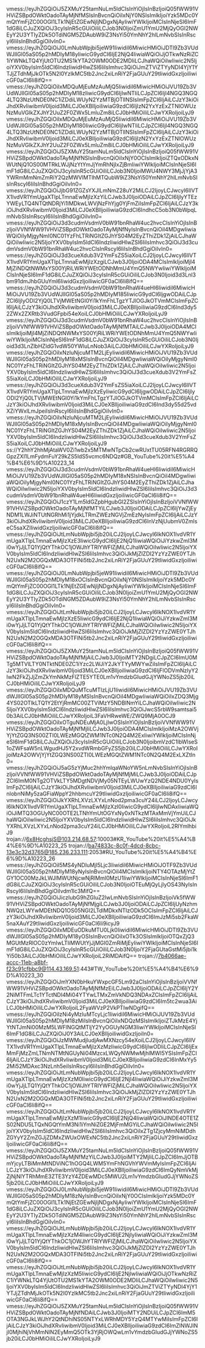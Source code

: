 vmess://eyJhZGQiOiJ5ZXMuY25tamNuLm5ldCIsInYiOjIsInBzIjoiQ05fWW91VHViZSBpdOWktOadoTAyMjNfMSIsInBvcnQiOiIxNjY0NSIsImlkIjoiYzk5MDc0YmQtYmFjZC00OGI1LTk1NjEtZGEwNjljNDgxNjAyIiwiYWlkIjoiMCIsInNjeSI6ImF1dG8iLCJuZXQiOiJ3cyIsInR5cGUiOiIiLCJob3N0IjoiZmU1YmU2MjQyOGI2NWEyY2U3YTIyZDk5OTdiNGM5ZDAubW9iZ3NsYi50YmNhY2hlLmNvbSIsInRscyI6IiIsInBhdGgiOiIvIn0=
vmess://eyJhZGQiOiJ0LmNubWpjbi5jeW91IiwidiI6MiwicHMiOiJDTl9Zb3VUdWJlIGl05aS05p2hMDIyM18yIiwicG9ydCI6IjE2NjQ4IiwiaWQiOiJjOTkwNzRiZC1iYWNkLTQ4YjUtOTU2MS1kYTA2OWM0ODE2MDIiLCJhaWQiOiIwIiwic2N5IjoiYXV0byIsIm5ldCI6IndzIiwidHlwZSI6IiIsImhvc3QiOiJmZTViZTYyNDI4YjY1YTJjZTdhMjJkOTk5N2I0YzlkMC5tb2Jnc2xiLnRiY2FjaGUuY29tIiwidGxzIjoiIiwicGF0aCI6Ii8ifQ==
vmess://eyJhZGQiOiIxMDQuMjEuMzAuMjQ5IiwidiI6MiwicHMiOiJVU19Zb3VUdWJlIGl05aS05p2hMDIyM18zIiwicG9ydCI6IjIwNTIiLCJpZCI6IjI4NGQ3NGQ4LTQ3NzUtNDE0NC1iZDdiLWUyN2YzMTBjOTllNSIsImFpZCI6IjAiLCJzY3kiOiJhdXRvIiwibmV0Ijoid3MiLCJ0eXBlIjoiIiwiaG9zdCI6IjIzN2YxYzExZTNlOWUzNzMuVGlkZXJhY2UuZ2F0ZWx5LmluZm8iLCJ0bHMiOiIiLCJwYXRoIjoiLyJ9
vmess://eyJhZGQiOiIxMDQuMjEuMzAuMjQ5IiwidiI6MiwicHMiOiJVU19Zb3VUdWJlIGl05aS05p2hMDIyM180IiwicG9ydCI6IjIwNTIiLCJpZCI6IjI4NGQ3NGQ4LTQ3NzUtNDE0NC1iZDdiLWUyN2YzMTBjOTllNSIsImFpZCI6IjAiLCJzY3kiOiJhdXRvIiwibmV0Ijoid3MiLCJ0eXBlIjoiIiwiaG9zdCI6IjIzN2YxYzExZTNlOWUzNzMuVGlkZXJhY2UuZ2F0ZWx5LmluZm8iLCJ0bHMiOiIiLCJwYXRoIjoiLyJ9
vmess://eyJhZGQiOiJ5ZXMuY25tamNuLm5ldCIsInYiOjIsInBzIjoiQ05fWW91VHViZSBpdOWktOadoTAyMjNfNSIsInBvcnQiOiIxNjY0OCIsImlkIjoiZTQxODkxNWUtNjQ1OS00MTRkLWJjNzYtYmJjYmRhNjIxZjBmIiwiYWlkIjoiMCIsInNjeSI6ImF1dG8iLCJuZXQiOiJ3cyIsInR5cGUiOiIiLCJob3N0IjoiMWU4NWY3MjJjYjA3YWRmMmNmZmRiY2QzMWVlMTlhMTQubW9iZ3NsYi50YmNhY2hlLmNvbSIsInRscyI6IiIsInBhdGgiOiIvIn0=
vmess://eyJhZGQiOiJjbG91ZGZsYXJlLmNmZ28uY2MiLCJ2IjoyLCJwcyI6IlVTX1lvdVR1YmUgaXTlpLTmnaEwMjIzXzYiLCJwb3J0IjoiODAiLCJpZCI6IjIyYTEzYWEyLTQ4NTQtNDRjYi1lMDkwLWVjNzFhYjg0YjFmZiIsImFpZCI6IjAiLCJzY3kiOiJhdXRvIiwibmV0Ijoid3MiLCJ0eXBlIjoiIiwiaG9zdCI6IndhcC5ob3N0bWpqLmNvbSIsInRscyI6IiIsInBhdGgiOiIvIn0=
vmess://eyJhZGQiOiJ3d3cudmVsdmV0bW91bnRhaW4uc2hvcCIsInYiOjIsInBzIjoiVVNfWW91VHViZSBpdOWktOadoTAyMjNfNyIsInBvcnQiOiI4MDgwIiwiaWQiOiIyMjgyNmI0NC01YzFhLTRiNGItZGJhYS04M2EyZThiZDk1ZjAiLCJhaWQiOiIwIiwic2N5IjoiYXV0byIsIm5ldCI6IndzIiwidHlwZSI6IiIsImhvc3QiOiJ3d3cudmVsdmV0bW91bnRhaW4uc2hvcCIsInRscyI6IiIsInBhdGgiOiIvIn0=
vmess://eyJhZGQiOiJ3d3cueXdub3V2YmFsZS5iaXoiLCJ2IjoyLCJwcyI6IlVTX1lvdVR1YmUgaXTlpLTmnaEwMjIzXzgiLCJwb3J0IjoiODA4MCIsImlkIjoiMjI4MjZiNDQtNWMxYS00YjRiLWRiYWEtODNhMmU4YmQ5NWYwIiwiYWlkIjoiMCIsInNjeSI6ImF1dG8iLCJuZXQiOiJ3cyIsInR5cGUiOiIiLCJob3N0Ijoid3d3Lnl3bm91dmJhbGUuYml6IiwidGxzIjoiIiwicGF0aCI6Ii8ifQ==
vmess://eyJhZGQiOiJ3d3cudmVsdmV0bW91bnRhaW4ueHl6IiwidiI6MiwicHMiOiJVU19Zb3VUdWJlIGl05aS05p2hMDIyM185IiwicG9ydCI6IjgwODAiLCJpZCI6IjIyODI2YjQ0LTVjMWEtNGI0Yi1kYmFhLTgzYTJlOGJkOTVmMCIsImFpZCI6IjAiLCJzY3kiOiJhdXRvIiwibmV0Ijoid3MiLCJ0eXBlIjoiIiwiaG9zdCI6Ind3dy52ZWx2ZXRtb3VudGFpbi54eXoiLCJ0bHMiOiIiLCJwYXRoIjoiLyJ9
vmess://eyJhZGQiOiJ3d3cudmVsdmV0bW91bnRhaW4uc2hvcCIsInYiOjIsInBzIjoiVVNfWW91VHViZSBpdOWktOadoTAyMjNfMTAiLCJwb3J0IjoiODA4MCIsImlkIjoiMjI4MjZiNDQtNWMxYS00YjRiLWRiYWEtODNhMmU4YmQ5NWYwIiwiYWlkIjoiMCIsInNjeSI6ImF1dG8iLCJuZXQiOiJ3cyIsInR5cGUiOiIiLCJob3N0Ijoid3d3LnZlbHZldG1vdW50YWluLnNob3AiLCJ0bHMiOiIiLCJwYXRoIjoiLyJ9
vmess://eyJhZGQiOiIxNzIuNjcuMTM2LjEyIiwidiI6MiwicHMiOiJVU19Zb3VUdWJlIGl05aS05p2hMDIyM18xMSIsInBvcnQiOiI4MDgwIiwiaWQiOiIyMjgyNmI0NC01YzFhLTRiNGItZGJhYS04M2EyZThiZDk1ZjAiLCJhaWQiOiIwIiwic2N5IjoiYXV0byIsIm5ldCI6IndzIiwidHlwZSI6IiIsImhvc3QiOiJ3d3cueXdub3V2YmFsZS5iaXoiLCJ0bHMiOiIiLCJwYXRoIjoiLyJ9
vmess://eyJhZGQiOiJ3d3cueXdub3V2YmFsZS5iaXoiLCJ2IjoyLCJwcyI6IlVTX1lvdVR1YmUgaXTlpLTmnaEwMjIzXzEyIiwicG9ydCI6IjgwODAiLCJpZCI6IjIyODI2YjQ0LTVjMWEtNGI0Yi1kYmFhLTgzYTJlOGJkOTVmMCIsImFpZCI6IjAiLCJzY3kiOiJhdXRvIiwibmV0Ijoid3MiLCJ0eXBlIjoiIiwiaG9zdCI6Ind3dy55d25vdXZiYWxlLmJpeiIsInRscyI6IiIsInBhdGgiOiIvIn0=
vmess://eyJhZGQiOiIxNzIuNjcuMTM2LjEyIiwidiI6MiwicHMiOiJVU19Zb3VUdWJlIGl05aS05p2hMDIyM18xMyIsInBvcnQiOiI4MDgwIiwiaWQiOiIyMjgyNmI0NC01YzFhLTRiNGItZGJhYS04M2EyZThiZDk1ZjAiLCJhaWQiOiIwIiwic2N5IjoiYXV0byIsIm5ldCI6IndzIiwidHlwZSI6IiIsImhvc3QiOiJ3d3cueXdub3V2YmFsZS5iaXoiLCJ0bHMiOiIiLCJwYXRoIjoiLyJ9
ss://Y2hhY2hhMjAtaWV0Zi1wb2x5MTMwNTpCb2cwRUxtTU05RFN4RGRRQGpzZXl1LmFydmFuY29kZS5ldS5vcmc6NDQz#GB_YouTube%20it%E5%A4%B4%E6%9D%A10223_14
vmess://eyJhZGQiOiJ3d3cudmVsdmV0bW91bnRhaW4ueHl6IiwidiI6MiwicHMiOiJVU19Zb3VUdWJlIGl05aS05p2hMDIyM18xNSIsInBvcnQiOiI4MDgwIiwiaWQiOiIyMjgyNmI0NC01YzFhLTRiNGItZGJhYS04M2EyZThiZDk1ZjAiLCJhaWQiOiIwIiwic2N5IjoiYXV0byIsIm5ldCI6IndzIiwidHlwZSI6IiIsImhvc3QiOiJ3d3cudmVsdmV0bW91bnRhaW4ueHl6IiwidGxzIjoiIiwicGF0aCI6Ii8ifQ==
vmess://eyJhZGQiOiJ1czY1Lm5ldGZpbHgubGl2ZSIsInYiOjIsInBzIjoiVVNfWW91VHViZSBpdOWktOadoTAyMjNfMTYiLCJwb3J0IjoiODAiLCJpZCI6IjYwZjEyNDM1LWJiNTUtNGRhMi1jYjdkLTRmZWEzNGVjZmEzNyIsImFpZCI6IjAiLCJzY3kiOiJhdXRvIiwibmV0Ijoid3MiLCJ0eXBlIjoiIiwiaG9zdCI6InVzNjUubmV0ZmlseC5saXZlIiwidGxzIjoiIiwicGF0aCI6Ii8ifQ==
vmess://eyJhZGQiOiJtLmNubWpjbi5jb20iLCJ2IjoyLCJwcyI6IkNOX1lvdVR1YmUgaXTlpLTmnaEwMjIzXzE3IiwicG9ydCI6IjE2NjQ1IiwiaWQiOiJiYzkwZmI3Mi0wYjJjLTQ1YjQtYThkOC1jOWJhYTRlYWFlZjMiLCJhaWQiOiIwIiwic2N5IjoiYXV0byIsIm5ldCI6IndzIiwidHlwZSI6IiIsImhvc3QiOiJkMjZlZDI2YzYzZWE0YTJhN2UxN2M2OGQxMDA3OTFlNi5tb2Jnc2xiLnRiY2FjaGUuY29tIiwidGxzIjoiIiwicGF0aCI6Ii8ifQ==
vmess://eyJhZGQiOiJ0LmNubWpjbi5jeW91IiwidiI6MiwicHMiOiJDTl9Zb3VUdWJlIGl05aS05p2hMDIyM18xOCIsInBvcnQiOiIxNjY0NSIsImlkIjoiYzk5MDc0YmQtYmFjZC00OGI1LTk1NjEtZGEwNjljNDgxNjAyIiwiYWlkIjoiMCIsInNjeSI6ImF1dG8iLCJuZXQiOiJ3cyIsInR5cGUiOiIiLCJob3N0IjoiZmU1YmU2MjQyOGI2NWEyY2U3YTIyZDk5OTdiNGM5ZDAubW9iZ3NsYi50YmNhY2hlLmNvbSIsInRscyI6IiIsInBhdGgiOiIvIn0=
vmess://eyJhZGQiOiJtLmNubWpjbi5jb20iLCJ2IjoyLCJwcyI6IkNOX1lvdVR1YmUgaXTlpLTmnaEwMjIzXzE5IiwicG9ydCI6IjE2NjQ1IiwiaWQiOiJiYzkwZmI3Mi0wYjJjLTQ1YjQtYThkOC1jOWJhYTRlYWFlZjMiLCJhaWQiOiIwIiwic2N5IjoiYXV0byIsIm5ldCI6IndzIiwidHlwZSI6IiIsImhvc3QiOiJkMjZlZDI2YzYzZWE0YTJhN2UxN2M2OGQxMDA3OTFlNi5tb2Jnc2xiLnRiY2FjaGUuY29tIiwidGxzIjoiIiwicGF0aCI6Ii8ifQ==
vmess://eyJhZGQiOiJ5ZXMuY25tamNuLm5ldCIsInYiOjIsInBzIjoiQ05fWW91VHViZSBpdOWktOadoTAyMjNfMjAiLCJwb3J0IjoiMTY2NDgiLCJpZCI6ImU0MTg5MTVlLTY0NTktNDE0ZC1iYzc2LWJiY2JkYTYyMWYwZiIsImFpZCI6IjAiLCJzY3kiOiJhdXRvIiwibmV0Ijoid3MiLCJ0eXBlIjoiIiwiaG9zdCI6IjFlODVmNzIyY2IwN2FkZjJjZmZkYmNkMzFlZTE5YTE0Lm1vYmdzbGIudGJjYWNoZS5jb20iLCJ0bHMiOiIiLCJwYXRoIjoiLyJ9
vmess://eyJhZGQiOiIxMDQuMTcuMTIzLjU1IiwidiI6MiwicHMiOiJVU19Zb3VUdWJlIGl05aS05p2hMDIyM18yMSIsInBvcnQiOiI4MDgwIiwiaWQiOiIxZDQ3Mjg4YS02OTlkLTQ1Y2EtYjRmMC00ZTViMzY5NDBlNmYiLCJhaWQiOiIwIiwic2N5IjoiYXV0byIsIm5ldCI6IndzIiwidHlwZSI6IiIsImhvc3QiOiJwcS5rbW9samtsai50b3AiLCJ0bHMiOiIiLCJwYXRoIjoiL3FaVHRweWE/ZWQ9MjA0OCJ9
vmess://eyJhZGQiOiIxOTguNDEuMjA0LjIwOSIsInYiOjIsInBzIjoiVVNfWW91VHViZSBpdOWktOadoTAyMjNfMjIiLCJwb3J0IjoiODA4MCIsImlkIjoiMzA2OWVjYjYtZGQ3NS00ZTI0LWEzMGQtZWM1NTc0N2Q4M2ExIiwiYWlkIjoiMCIsInNjeSI6ImF1dG8iLCJuZXQiOiJ3cyIsInR5cGUiOiIiLCJob3N0IjoibmVzdC1lbWlseS1oZWFsaW5nLWgudHJ5Y2xvdWRmbGFyZS5jb20iLCJ0bHMiOiIiLCJwYXRoIjoiMzA2OWVjYjYtZGQ3NS00ZTI0LWEzMGQtZWM1NTc0N2Q4M2ExLXZtIn0=
vmess://eyJhZGQiOiJ5aG5zYjMuc2hhYmlqaWNoYW5nLmNvbSIsInYiOjIsInBzIjoiVVNfWW91VHViZSBpdOWktOadoTAyMjNfMjMiLCJwb3J0IjoiODAiLCJpZCI6ImM0NTg2OTVkLTY5MDgtNDVjMy05NTEyLWUwYzQ2NDE4NDU0YyIsImFpZCI6IjAiLCJzY3kiOiJhdXRvIiwibmV0Ijoid3MiLCJ0eXBlIjoiIiwiaG9zdCI6InlobnNiMy5zaGFiaWppY2hhbmcuY29tIiwidGxzIjoiIiwicGF0aCI6Ii8ifQ==
vmess://eyJhZGQiOiJkYXRhLXVzLXYxLnNod2pma3cuY24iLCJ2IjoyLCJwcyI6IkNOX1lvdVR1YmUgaXTlpLTmnaEwMjIzXzI0IiwicG9ydCI6IjIwNDAxIiwiaWQiOiJiMTQ3OGUyNC00OTE2LTNhYmUtOGYxNy0xNTkzMTAxMmVjYmUiLCJhaWQiOiIwIiwic2N5IjoiYXV0byIsIm5ldCI6IndzIiwidHlwZSI6IiIsImhvc3QiOiJkYXRhLXVzLXYxLnNod2pma3cuY24iLCJ0bHMiOiIiLCJwYXRoIjoiL2RlYmlhbiJ9
trojan://6x8HcghsjS@103.214.68.57:10003#KR_YouTube%20it%E5%A4%B4%E6%9D%A10223_25
trojan://ba74833c-8c0f-4dcd-8cbc-13e3c32d3765@185.236.233.111:2053#RU_YouTube%20it%E5%A4%B4%E6%9D%A10223_26
vmess://eyJhZGQiOiI5MS4yNDIuMjI5Ljc3IiwidiI6MiwicHMiOiJOTF9Zb3VUdWJlIGl05aS05p2hMDIyM18yNyIsInBvcnQiOiI4MCIsImlkIjoiNTY4OTAzMjYtZGY1OC00MzJkLWJlMWUtNjcwNjRlMmI0MzU1IiwiYWlkIjoiMCIsInNjeSI6ImF1dG8iLCJuZXQiOiJ3cyIsInR5cGUiOiIiLCJob3N0IjoiOTEuMjQyLjIyOS43NyIsInRscyI6IiIsInBhdGgiOiIvdm1lc3MifQ==
vmess://eyJhZGQiOiJiczIubG9hZGluZ2lwLmNvbSIsInYiOjIsInBzIjoiVk5fWW91VHViZSBpdOWktOadoTAyMjNfMjgiLCJwb3J0IjoiODAiLCJpZCI6IjUyNzhmNWQzLWYwMDEtNDQ1OS05NGI2LTdlMDkxNTIzODk5OCIsImFpZCI6IjAiLCJzY3kiOiJhdXRvIiwibmV0Ijoid3MiLCJ0eXBlIjoiIiwiaG9zdCI6ImJzMi5sb2FkaW5naXAuY29tIiwidGxzIjoiIiwicGF0aCI6Ii9icyJ9
vmess://eyJhZGQiOiIxMDEuODkuMTU0Ljk0IiwidiI6MiwicHMiOiJDTl9Zb3VUdWJlIGl05aS05p2hMDIyM18yOSIsInBvcnQiOiIxOTk3OSIsImlkIjoiOTQxZjQ3MGUtMzRlOC0zYmIwLTliMWUtYjJjMGI0ZmRiMjEyIiwiYWlkIjoiMCIsInNjeSI6ImF1dG8iLCJuZXQiOiJ3cyIsInR5cGUiOiIiLCJob3N0IjoiY2FjaGUtaGstMi5jbi1kYi50b3AiLCJ0bHMiOiIiLCJwYXRoIjoiL2RiMDAifQ==
trojan://7b4066ae-accc-11eb-a8bf-f23c91cfbbc9@114.43.169.51:443#TW_YouTube%20it%E5%A4%B4%E6%9D%A10223_30
vmess://eyJhZGQiOiJmYXN0bHkuYWxpcGF5Lm92aCIsInYiOjIsInBzIjoiVVNfWW91VHViZSBpdOWktOadoTAyMjNfMzEiLCJwb3J0IjoiODAiLCJpZCI6IjY2Y2NiMTFmLTc1YTctNDI4Mi04YTYwLTMxZmVkNDQ3NDAxZCIsImFpZCI6IjAiLCJzY3kiOiJhdXRvIiwibmV0Ijoid3MiLCJ0eXBlIjoiIiwiaG9zdCI6Im5tc2wua3AiLCJ0bHMiOiIiLCJwYXRoIjoiL2FyaWVzP2VkPTIwNDgifQ==
vmess://eyJhZGQiOiIzNi4yMzIuMTcyLjc1IiwidiI6MiwicHMiOiJUV19Zb3VUdWJlIGl05aS05p2hMDIyM18zMiIsInBvcnQiOiIxNDQzMSIsImlkIjoiZTJkMzE4YjYtNTJmNi00MzM5LWFlNGQtMTljY2YyOGUyNGM3IiwiYWlkIjoiMCIsInNjeSI6ImF1dG8iLCJuZXQiOiJ0Y3AiLCJ0eXBlIjoiIiwidGxzIjoiIn0=
vmess://eyJhZGQiOiJzMWMudjIudjAwMXNzcy54eXoiLCJ2IjoyLCJwcyI6IlVTX1lvdVR1YmUgaXTlpLTmnaEwMjIzXzMzIiwicG9ydCI6IjIwODIiLCJpZCI6IjExMmFjMzZmLTNmNTMtNGUyNi04MzcxLWQyNWMwMjhlMWI5YSIsImFpZCI6IjAiLCJzY3kiOiJhdXRvIiwibmV0Ijoid3MiLCJ0eXBlIjoiIiwiaG9zdCI6InMxYy52Mi52MDAxc3NzLnh5eiIsInRscyI6IiIsInBhdGgiOiIvIn0=
vmess://eyJhZGQiOiJtLmNubWpjbi5jb20iLCJ2IjoyLCJwcyI6IkNOX1lvdVR1YmUgaXTlpLTmnaEwMjIzXzM0IiwicG9ydCI6IjE2NjI4IiwiaWQiOiJiYzkwZmI3Mi0wYjJjLTQ1YjQtYThkOC1jOWJhYTRlYWFlZjMiLCJhaWQiOiIwIiwic2N5IjoiYXV0byIsIm5ldCI6IndzIiwidHlwZSI6IiIsImhvc3QiOiJkMjZlZDI2YzYzZWE0YTJhN2UxN2M2OGQxMDA3OTFlNi5tb2Jnc2xiLnRiY2FjaGUuY29tIiwidGxzIjoiIiwicGF0aCI6Ii8ifQ==
vmess://eyJhZGQiOiJtLmNubWpjbi5jb20iLCJ2IjoyLCJwcyI6IkNOX1lvdVR1YmUgaXTlpLTmnaEwMjIzXzM1IiwicG9ydCI6IjE2NjQ4IiwiaWQiOiJlNDE4OTE1ZS02NDU5LTQxNGQtYmM3Ni1iYmNiZGE2MjFmMGYiLCJhaWQiOiIwIiwic2N5IjoiYXV0byIsIm5ldCI6IndzIiwidHlwZSI6IiIsImhvc3QiOiIxZTg1ZjcyMmNiMDdhZGYyY2ZmZGJjZDMxZWUxOWExNC5tb2Jnc2xiLnRiY2FjaGUuY29tIiwidGxzIjoiIiwicGF0aCI6Ii8ifQ==
vmess://eyJhZGQiOiJ5ZXMuY25tamNuLm5ldCIsInYiOjIsInBzIjoiQ05fWW91VHViZSBpdOWktOadoTAyMjNfMzYiLCJwb3J0IjoiMTY2MjIiLCJpZCI6ImJjOTBmYjcyLTBiMmMtNDViNC1hOGQ4LWM5YmFhNGVhYWVmMyIsImFpZCI6IjAiLCJzY3kiOiJhdXRvIiwibmV0Ijoid3MiLCJ0eXBlIjoiIiwiaG9zdCI6ImQyNmVkMjZjNjNlYTRhMmE3ZTE3YzY4ZDEwMDc5MWU2Lm1vYmdzbGIudGJjYWNoZS5jb20iLCJ0bHMiOiIiLCJwYXRoIjoiLyJ9
vmess://eyJhZGQiOiJ0LmNubWpjbi5jeW91IiwidiI6MiwicHMiOiJDTl9Zb3VUdWJlIGl05aS05p2hMDIyM18zNyIsInBvcnQiOiIxNjY0OCIsImlkIjoiYzk5MDc0YmQtYmFjZC00OGI1LTk1NjEtZGEwNjljNDgxNjAyIiwiYWlkIjoiMCIsInNjeSI6ImF1dG8iLCJuZXQiOiJ3cyIsInR5cGUiOiIiLCJob3N0IjoiZmU1YmU2MjQyOGI2NWEyY2U3YTIyZDk5OTdiNGM5ZDAubW9iZ3NsYi50YmNhY2hlLmNvbSIsInRscyI6IiIsInBhdGgiOiIvIn0=
vmess://eyJhZGQiOiJtLmNubWpjbi5jb20iLCJ2IjoyLCJwcyI6IkNOX1lvdVR1YmUgaXTlpLTmnaEwMjIzXzM4IiwicG9ydCI6IjE2NjIyIiwiaWQiOiJiYzkwZmI3Mi0wYjJjLTQ1YjQtYThkOC1jOWJhYTRlYWFlZjMiLCJhaWQiOiIwIiwic2N5IjoiYXV0byIsIm5ldCI6IndzIiwidHlwZSI6IiIsImhvc3QiOiJkMjZlZDI2YzYzZWE0YTJhN2UxN2M2OGQxMDA3OTFlNi5tb2Jnc2xiLnRiY2FjaGUuY29tIiwidGxzIjoiIiwicGF0aCI6Ii8ifQ==
vmess://eyJhZGQiOiJtLmNubWpjbi5jb20iLCJ2IjoyLCJwcyI6IkNOX1lvdVR1YmUgaXTlpLTmnaEwMjIzXzM5IiwicG9ydCI6IjE2NjIwIiwiaWQiOiJjOTkwNzRiZC1iYWNkLTQ4YjUtOTU2MS1kYTA2OWM0ODE2MDIiLCJhaWQiOiIwIiwic2N5IjoiYXV0byIsIm5ldCI6IndzIiwidHlwZSI6IiIsImhvc3QiOiJmZTViZTYyNDI4YjY1YTJjZTdhMjJkOTk5N2I0YzlkMC5tb2Jnc2xiLnRiY2FjaGUuY29tIiwidGxzIjoiIiwicGF0aCI6Ii8ifQ==
vmess://eyJhZGQiOiJ5ZXMuY25tamNuLm5ldCIsInYiOjIsInBzIjoiQ05fWW91VHViZSBpdOWktOadoTAyMjNfNDAiLCJwb3J0IjoiMTY2NDUiLCJpZCI6ImM5OTA3NGJkLWJhY2QtNDhiNS05NTYxLWRhMDY5YzQ4MTYwMiIsImFpZCI6IjAiLCJzY3kiOiJhdXRvIiwibmV0Ijoid3MiLCJ0eXBlIjoiIiwiaG9zdCI6ImZlNWJlNjI0MjhiNjVhMmNlN2EyMmQ5OTk3YjRjOWQwLm1vYmdzbGIudGJjYWNoZS5jb20iLCJ0bHMiOiIiLCJwYXRoIjoiLyJ9
